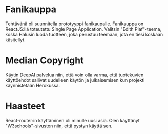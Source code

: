 # Fanikauppa
Tehtävänä oli suunnitella prototyyppi fanikaupalle. Fanikauppa on ReactJS:llä toteutettu Single Page Application. Valitsin "Edith Piaf"-teema, koska Halusin luoda tuotteen, joka perustuu teemaan, jota en tiesi koskaan käsitellyt.

# Median Copyright
Käytin DeepAI palvelua niin, että voin olla varma, että tuotekuvien käyttöehdot sallivat uudelleen käytön ja julkaisemisen kun projekti käynnistetään Herokussa.

# Haasteet
React-router:in käyttäminen oli minulle uusi asia. Olen käyttänyt "W3schools"-sivuston niin, että pystyn käyttä sen.


